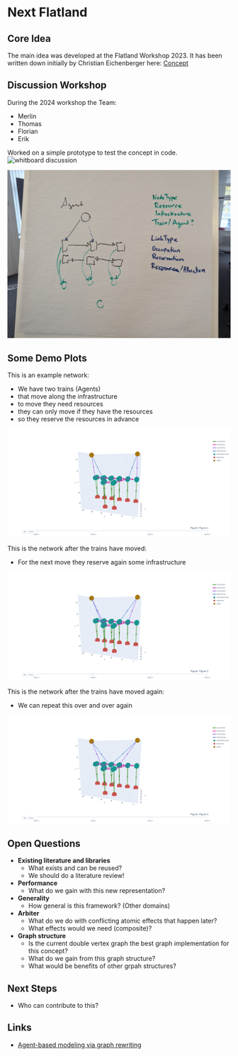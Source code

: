 # Next Flatland

## Core Idea

The main idea was developed at the Flatland Workshop 2023. It has been written down initially by Christian Eichenberger
here: [Concept](../documentation/core_concept.md)

## Discussion Workshop

During the 2024 workshop the Team:

- Merlin
- Thomas
- Florian
- Erik

Worked on a simple prototype to test the concept in code.
![whitboard discussion](img/whiteboard_discussion.jpg)

![graph structure](img/graph_structure.jpg)

## Some Demo Plots

This is an example network:

- We have two trains (Agents)
- that move along the infrastructure
- to move they need resources
- they can only move if they have the resources
- so they reserve the resources in advance

![demo_initial](img/demo0.png)

This is the network after the trains have moved:

- For the next move they reserve again some infrastructure

![demo_after](img/demo1.png)

This is the network after the trains have moved again:

- We can repeat this over and over again

![demo_final](img/demo2.png)

## Open Questions

- **Existing literature and libraries**
    - What exists and can be reused?
    - We should do a literature review!
- **Performance**
    - What do we gain with this new representation?
- **Generality**
    - How general is this framework? (Other domains)
- **Arbiter**
    - What do we do with conflicting atomic effects that happen later?
    - What effects would we need (composite)?
- **Graph structure**
    - Is the current double vertex graph the best graph implementation for this concept?
    - What do we gain from this graph structure?
    - What would be benefits of other grpah structures?

## Next Steps

- Who can contribute to this?

## Links

- [Agent-based modeling via graph rewriting](https://blog.algebraicjulia.org/post/2023/07/graphical-schedule/)


